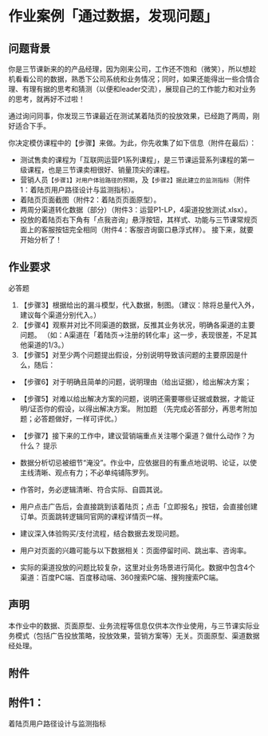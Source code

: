 # 作业案例「通过数据，发现问题」

问题背景
-----
你是三节课新来的的产品经理，因为刚来公司，工作还不饱和（微笑），所以想趁机看看公司的数据，熟悉下公司系统和业务情况；同时，如果还能得出一些合情合理、有理有据的思考和猜测（以便和leader交流），展现自己的工作能力和对业务的思考，就再好不过啦！


通过询问同事，你发现三节课最近在测试某着陆页的投放效果，已经跑了两周，刚好适合下手。

你决定模仿课程中的【步骤】来做。为此，你先收集了如下信息（附件在最后）：

* 测试售卖的课程为「互联网运营P1系列课程」，是三节课运营系列课程的第一级课程，也是三节课卖相很好、销量顶尖的课程。
* 营销人员`【步骤1】对用户体验路径的预期`，及`【步骤2】据此建立的监测指标`（附件1：着陆页用户路径设计与监测指标）。
* 着陆页页面截图（附件2：着陆页页面原型）。
* 两周分渠道转化数据（部分）（附件3：运营P1-LP，4渠道投放测试.xlsx）。
* 投放的着陆页右下角有「点我咨询」悬浮按钮，其样式、功能与三节课常规页面上的客服按钮完全相同（附件4：客服咨询窗口悬浮式样）。
接下来，就要开始分析了！

作业要求
-----
必答题
1. 【步骤3】根据给出的漏斗模型，代入数据，制图。（建议：除将总量代入外，建议每个渠道分别代入。）
2. 【步骤4】观察并对比不同渠道的数据，反推其业务状况，明确各渠道的主要问题。
（如：A渠道在「着陆页→注册的转化率」这一步，表现很差，不足其他渠道的1/3。）
3. 【步骤5】对至少两个问题提出假设，分别说明导致该问题的主要原因是什么，随后：
  * 【步骤6】对于明确且简单的问题，说明理由（给出证据），给出解决方案；
  * 【步骤5】对难以给出解决方案的问题，说明还需要哪些证据或数据，才能证明/证否你的假设，以得出解决方案。
附加题
（先完成必答部分，再思考附加题；必答题做好，一样可评优。）

  * 【步骤7】接下来的工作中，建议营销端重点关注哪个渠道？做什么动作？为什么？
提示​​​​​​​
* 数据分析切忌被细节“淹没”。作业中，应依据目的有重点地说明、论证，以使主线清晰、观点有力；不必单纯铺陈罗列。
* 作答时，务必逻辑清晰、符合实际、自圆其说。

* 用户点击广告后，会直接跳到该着陆页；点击「立即报名」按钮，会直接创建订单。页面跳转逻辑同官网的课程详情页一样。
* 建议深入体验购买/支付流程，结合数据去发现问题。
* 用户对页面的兴趣可能与以下数据相关：页面停留时间、跳出率、咨询率。
* 实际的渠道投放的问题比较复杂，这里对业务场景进行简化。数据中包含4个渠道：百度PC端、百度移动端、360搜索PC端、搜狗搜索PC端。

声明
----
本作业中的数据、页面原型、业务流程等信息仅供本次作业使用，与三节课实际业务模式（包括广告投放策略，投放效果，营销方案等）无关。页面原型、渠道数据经处理。

附件
----

附件1：
-----
着陆页用户路径设计与监测指标

